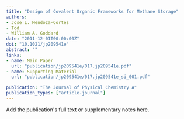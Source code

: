 ```yaml
---
title: "Design of Covalent Organic Frameworks for Methane Storage"
authors:
- Jose L. Mendoza-Cortes
- Tod
- William A. Goddard
date: "2011-12-01T00:00:00Z"
doi: "10.1021/jp209541e"
abstract: ""
links:
- name: Main Paper
  url: "publication/jp209541e/017.jp209541e.pdf" 
- name: Supporting Material
  url: "publication/jp209541e/017.jp209541e_si_001.pdf" 

publication: "The Journal of Physical Chemistry A"
publication_types: ["article-journal"]
---
```


Add the publication's full text or supplementary notes here.
